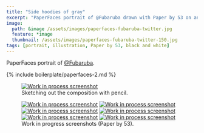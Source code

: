 ```yaml
---
title: "Side hoodies of gray"
excerpt: "PaperFaces portrait of @Fubaruba drawn with Paper by 53 on an iPad."
image: 
  path: &image /assets/images/paperfaces-fubaruba-twitter.jpg 
  feature: *image
  thumbnail: /assets/images/paperfaces-fubaruba-twitter-150.jpg
tags: [portrait, illustration, Paper by 53, black and white]
---
```


PaperFaces portrait of <a href="https://twitter.com/Fubaruba">@Fubaruba</a>.

{% include boilerplate/paperfaces-2.md %}

<figure>
  <a href="/assets/images/paperfaces-fubaruba-process-1-lg.jpg"><img src="/assets/images/paperfaces-fubaruba-process-1-750.jpg" alt="Work in process screenshot"></a>
  <figcaption>Sketching out the composition with pencil.</figcaption>
</figure>

<figure class="half">
  <a href="/assets/images/paperfaces-fubaruba-process-2-lg.jpg"><img src="/assets/images/paperfaces-fubaruba-process-2-600.jpg" alt="Work in process screenshot"></a>
  <a href="/assets/images/paperfaces-fubaruba-process-3-lg.jpg"><img src="/assets/images/paperfaces-fubaruba-process-3-600.jpg" alt="Work in process screenshot"></a>
  <a href="/assets/images/paperfaces-fubaruba-process-4-lg.jpg"><img src="/assets/images/paperfaces-fubaruba-process-4-600.jpg" alt="Work in process screenshot"></a>
  <a href="/assets/images/paperfaces-fubaruba-process-5-lg.jpg"><img src="/assets/images/paperfaces-fubaruba-process-5-600.jpg" alt="Work in process screenshot"></a>
  <a href="/assets/images/paperfaces-fubaruba-process-6-lg.jpg"><img src="/assets/images/paperfaces-fubaruba-process-6-600.jpg" alt="Work in process screenshot"></a>
  <a href="/assets/images/paperfaces-fubaruba-process-7-lg.jpg"><img src="/assets/images/paperfaces-fubaruba-process-7-600.jpg" alt="Work in process screenshot"></a>
  <figcaption>Work in progress screenshots (Paper by 53).</figcaption>
</figure>
